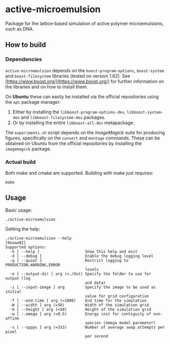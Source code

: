 # active-microemulsion
Package for the lattice-based simulation of active polymer microemulsions, such as DNA.

## How to build
### Dependencies
`active-microemulsion` depends on the `boost-program-options`, `boost-system` and `boost-filesystem` libraries (tested on version 1.62). See [https://www.boost.org/](https://www.boost.org/) for further information on the libraries and on how to install them.

On **Ubuntu** these can easily be installed via the official repositories using the `apt` package manager:
1. Either by installing the `libboost-program-options-dev`, `libboost-system-dev` and `libboost-filesystem-dev` packages.
2. Or by installing the entire `libboost-all-dev` metapackage.

The `experiments.sh` script depends on the *ImageMagick* suite for producing figures, specifically on the `convert` and `montage` commands.
These can be obtained on Ubuntu from the official repositories by installing the `imagemagick` package.

### Actual build
Both make and cmake are supported. Building with make just requires:  
```
make
```

## Usage
Basic usage:
```
./active-microemulsion
```
Getting the help:
```
./active-microemulsion --help                                                   [0eaaa82]
Supported options:
  -h [ --help ]                    Show this help and exit
  -d [ --debug ]                   Enable the debug logging level
  -q [ --quiet ]                   Restrict logging to PRODUCTION,WARNING,ERROR
                                   levels
  -o [ --output-dir ] arg (=./Out) Specify the folder to use for output (log 
                                   and data)
  -i [ --input-image ] arg         Specify the image to be used as initial 
                                   value for grid configuration
  -T [ --end-time ] arg (=1000)    End time for the simulation
  -W [ --width ] arg (=50)         Width of the simulation grid
  -H [ --height ] arg (=50)        Height of the simulation grid
  -w [ --omega ] arg (=0.5)        Energy cost for contiguity of non-affine 
                                   species (omega model parameter)
  -s [ --sppps ] arg (=333)        Number of average swap attempts per pixel 
                                   per second
```
